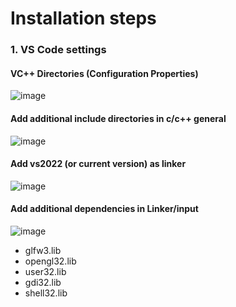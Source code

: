 # Installation steps

### 1. VS Code settings

#### VC++ Directories (Configuration Properties)
![image](https://github.com/user-attachments/assets/aeddca99-199a-4b52-84a2-4939c3697719)


#### Add additional include directories in c/c++ general
![image](https://github.com/user-attachments/assets/c929e176-df0c-46c6-906b-96d066cd01a6)

#### Add vs2022 (or current version) as linker
![image](https://github.com/user-attachments/assets/4933ed30-98f6-4b20-996c-1b4f4cac5f63)

#### Add additional dependencies in Linker/input
![image](https://github.com/user-attachments/assets/4f5a9a69-812c-40b0-afef-ff797ffd6568)
- glfw3.lib
- opengl32.lib
- user32.lib
- gdi32.lib
- shell32.lib
